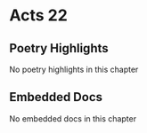 # Acts 22

## Poetry Highlights

No poetry highlights in this chapter

## Embedded Docs

No embedded docs in this chapter

